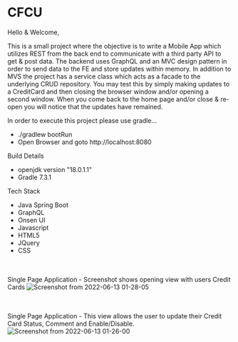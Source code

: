 # CFCU

Hello & Welcome,

This is a small project where the objective is to write a Mobile App which utilizes REST from the back end to communicate with a third party API to get & post data. The backend uses GraphQL and an MVC design pattern in order to send data to the FE and store updates within memory. In addition to MVS the project has a service class which acts as a facade to the underlying CRUD repository. You may test this by simply making updates to a CreditCard and then closing the browser window and/or opening a second window. When you come back to the home page and/or close & re-open you will notice that the updates have remained. 

In order to execute this project please use gradle...
  - ./gradlew bootRun
  - Open Browser and goto http://localhost:8080
 
Build Details
  - openjdk version "18.0.1.1"
  - Gradle 7.3.1

Tech Stack
  - Java Spring Boot
  - GraphQL
  - Onsen UI 
  - Javascript 
  - HTML5 
  - JQuery 
  - CSS

<BR><BR>
Single Page Application - Screenshot shows opening view with users Credit Cards 
![Screenshot from 2022-06-13 01-28-05](https://user-images.githubusercontent.com/73296833/173341154-34097d39-bc90-485f-8471-9fa5032d3f4f.png)

<BR><BR>
Single Page Application - This view allows the user to update their Credit Card Status, Comment and Enable/Disable.
![Screenshot from 2022-06-13 01-26-00](https://user-images.githubusercontent.com/73296833/173341214-abeb20c7-5097-4859-b949-a803614723f4.png)
